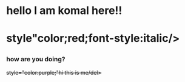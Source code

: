    <html>
   <body>
 
   <h1>hello I am komal here!!<h1/>   
   <p>style"color;red;font-style:italic/>
   <h3>how are you doing?</h3>

   <del> style="color:purple;"hi this is me/del>

   <body>
   <html>


